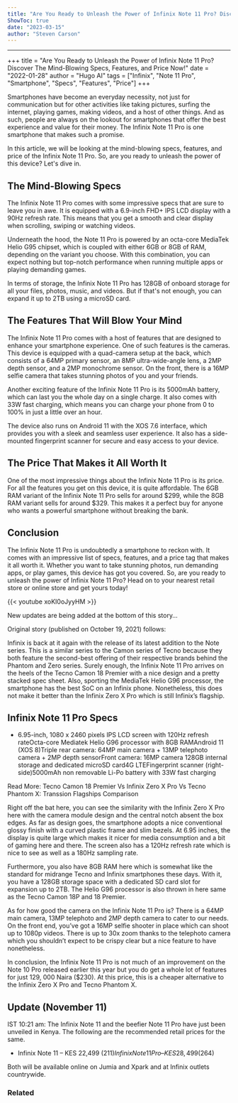 ```yaml
---
title: "Are You Ready to Unleash the Power of Infinix Note 11 Pro? Discover The Mind-Blowing Specs, Features, and Price Now!"
ShowToc: true 
date: "2023-03-15"
author: "Steven Carson"
---
```

*****
+++ 
title = "Are You Ready to Unleash the Power of Infinix Note 11 Pro? Discover The Mind-Blowing Specs, Features, and Price Now!"
date = "2022-01-28"
author = "Hugo AI"
tags = ["Infinix", "Note 11 Pro", "Smartphone", "Specs", "Features", "Price"]
+++

Smartphones have become an everyday necessity, not just for communication but for other activities like taking pictures, surfing the internet, playing games, making videos, and a host of other things. And as such, people are always on the lookout for smartphones that offer the best experience and value for their money. The Infinix Note 11 Pro is one smartphone that makes such a promise. 

In this article, we will be looking at the mind-blowing specs, features, and price of the Infinix Note 11 Pro. So, are you ready to unleash the power of this device? Let's dive in. 

## The Mind-Blowing Specs

The Infinix Note 11 Pro comes with some impressive specs that are sure to leave you in awe. It is equipped with a 6.9-inch FHD+ IPS LCD display with a 90Hz refresh rate. This means that you get a smooth and clear display when scrolling, swiping or watching videos. 

Underneath the hood, the Note 11 Pro is powered by an octa-core MediaTek Helio G95 chipset, which is coupled with either 6GB or 8GB of RAM, depending on the variant you choose. With this combination, you can expect nothing but top-notch performance when running multiple apps or playing demanding games. 

In terms of storage, the Infinix Note 11 Pro has 128GB of onboard storage for all your files, photos, music, and videos. But if that's not enough, you can expand it up to 2TB using a microSD card. 

## The Features That Will Blow Your Mind

The Infinix Note 11 Pro comes with a host of features that are designed to enhance your smartphone experience. One of such features is the cameras. This device is equipped with a quad-camera setup at the back, which consists of a 64MP primary sensor, an 8MP ultra-wide-angle lens, a 2MP depth sensor, and a 2MP monochrome sensor. On the front, there is a 16MP selfie camera that takes stunning photos of you and your friends. 

Another exciting feature of the Infinix Note 11 Pro is its 5000mAh battery, which can last you the whole day on a single charge. It also comes with 33W fast charging, which means you can charge your phone from 0 to 100% in just a little over an hour. 

The device also runs on Android 11 with the XOS 7.6 interface, which provides you with a sleek and seamless user experience. It also has a side-mounted fingerprint scanner for secure and easy access to your device. 

## The Price That Makes it All Worth It

One of the most impressive things about the Infinix Note 11 Pro is its price. For all the features you get on this device, it is quite affordable. The 6GB RAM variant of the Infinix Note 11 Pro sells for around $299, while the 8GB RAM variant sells for around $329. This makes it a perfect buy for anyone who wants a powerful smartphone without breaking the bank. 

## Conclusion

The Infinix Note 11 Pro is undoubtedly a smartphone to reckon with. It comes with an impressive list of specs, features, and a price tag that makes it all worth it. Whether you want to take stunning photos, run demanding apps, or play games, this device has got you covered. So, are you ready to unleash the power of Infinix Note 11 Pro? Head on to your nearest retail store or online store and get yours today!

{{< youtube xoKI0oJyyHM >}} 



New updates are being added at the bottom of this story…
 
Original story (published on October 19, 2021) follows:
 
Infinix is back at it again with the release of its latest addition to the Note series. This is a similar series to the Camon series of Tecno because they both feature the second-best offering of their respective brands behind the Phantom and Zero series. Surely enough, the Infinix Note 11 Pro arrives on the heels of the Tecno Camon 18 Premier with a nice design and a pretty stacked spec sheet. Also, sporting the MediaTek Helio G96 processor, the smartphone has the best SoC on an Infinix phone. Nonetheless, this does not make it better than the Infinix Zero X Pro which is still Infinix’s flagship.
 
## Infinix Note 11 Pro Specs
 
- 6.95-inch, 1080 x 2460 pixels IPS LCD screen with 120Hz refresh rateOcta-core Mediatek Helio G96 processor with 8GB RAMAndroid 11 (XOS 8)Triple rear camera: 64MP main camera + 13MP telephoto camera + 2MP depth sensorFront camera: 16MP camera 128GB internal storage and dedicated microSD card4G LTEFingerprint scanner (right-side)5000mAh non removable Li-Po battery with 33W fast charging

 
Read More: Tecno Camon 18 Premier Vs Infinix Zero X Pro Vs Tecno Phantom X: Transsion Flagships Comparison
 
Right off the bat here, you can see the similarity with the Infinix Zero X Pro here with the camera module design and the central notch absent the box edges. As far as design goes, the smartphone adopts a nice conventional glossy finish with a curved plastic frame and slim bezels. At 6.95 inches, the display is quite large which makes it nicer for media consumption and a bit of gaming here and there. The screen also has a 120Hz refresh rate which is nice to see as well as a 180Hz sampling rate.
 
Furthermore, you also have 8GB RAM here which is somewhat like the standard for midrange Tecno and Infinix smartphones these days. With it, you have a 128GB storage space with a dedicated SD card slot for expansion up to 2TB. The Helio G96 processor is also thrown in here same as the Tecno Camon 18P and 18 Premier.
 
As for how good the camera on the Infinix Note 11 Pro is? There is a 64MP main camera, 13MP telephoto and 2MP depth camera to cater to our needs. On the front end, you’ve got a 16MP selfie shooter in place which can shoot up to 1080p videos. There is up to 30x zoom thanks to the telephoto camera which you shouldn’t expect to be crispy clear but a nice feature to have nonetheless.
 
In conclusion, the Infinix Note 11 Pro is not much of an improvement on the Note 10 Pro released earlier this year but you do get a whole lot of features for just 129, 000 Naira  ($230). At this price, this is a cheaper alternative to the Infinix Zero X Pro and Tecno Phantom X.
 
## Update (November 11)
 
IST 10:21 am: The Infinix Note 11 and the beefier Note 11 Pro have just been unveiled in Kenya. The following are the recommended retail prices for the same.
 
- Infinix Note 11 – KES 22,499 ($211)Infinix Note 11 Pro – KES 28,499 ($264)

 
Both will be available online on Jumia and Xpark and at Infinix outlets countrywide.
 

 
### Related



